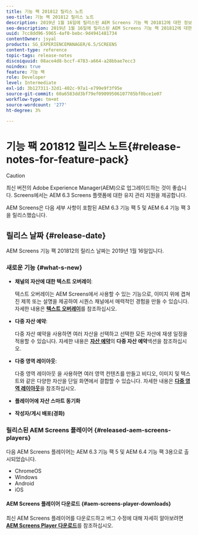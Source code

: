 ```yaml
---
title: 기능 팩 201812 릴리스 노트
seo-title: 기능 팩 201812 릴리스 노트
description: 2019년 1월 16일에 릴리스된 AEM Screens 기능 팩 201812에 대한 정보를 보려면 이 페이지를 따르십시오.
seo-description: 2019년 1월 16일에 릴리스된 AEM Screens 기능 팩 201812에 대한 정보를 보려면 이 페이지를 따르십시오.
uuid: 7cc8dd96-5965-4af0-bebc-9d4941481734
contentOwner: jsyal
products: SG_EXPERIENCEMANAGER/6.5/SCREENS
content-type: reference
topic-tags: release-notes
discoiquuid: 08ace4d8-bccf-4783-a664-a28bbae7ecc3
noindex: true
feature: 기능 팩
role: Developer
level: Intermediate
exl-id: 3b127311-32d1-402c-97a1-e799e9f3f95e
source-git-commit: 60a6583dd3bf79ef09099506107705bf0bce1e07
workflow-type: tm+mt
source-wordcount: '277'
ht-degree: 3%

---
```


# 기능 팩 201812 릴리스 노트{#release-notes-for-feature-pack}

>[!CAUTION]
>
>최신 버전의 Adobe Experience Manager(AEM)으로 업그레이드하는 것이 좋습니다. Screens에서는 AEM 6.3 Screens 플랫폼에 대한 유지 관리 지원을 제공합니다.

AEM Screens은 다음 세부 사항이 포함된 AEM 6.3 기능 팩 5 및 AEM 6.4 기능 팩 3을 릴리스했습니다.

## 릴리스 날짜 {#release-date}

AEM Screens 기능 팩 201812의 릴리스 날짜는 2019년 1월 16일입니다.

### 새로운 기능 {#what-s-new}

* **채널의 자산에 대한 텍스트 오버레이**:

   텍스트 오버레이는 AEM Screens에서 사용할 수 있는 기능으로, 이미지 위에 겹쳐진 제목 또는 설명을 제공하여 시퀀스 채널에서 매력적인 경험을 만들 수 있습니다. 자세한 내용은 [**텍스트 오버레이**](text-overlay.md)&#x200B;를 참조하십시오.

* **다중 자산 예약**:

   다중 자산 예약을 사용하면 여러 자산을 선택하고 선택한 모든 자산에 재생 일정을 적용할 수 있습니다. 자세한 내용은 **[자산 예약](asset-level-scheduling.md)**&#x200B;의 **다중 자산 예약**&#x200B;섹션을 참조하십시오.

* **다중 영역 레이아웃**:

   다중 영역 레이아웃 을 사용하면 여러 영역 컨텐츠를 만들고 비디오, 이미지 및 텍스트와 같은 다양한 자산을 단일 화면에서 결합할 수 있습니다. 자세한 내용은 **[다중 영역 레이아웃](multi-zone-layout-aem-screens.md)**&#x200B;을 참조하십시오.

* **플레이어에 자산 스마트 동기화**
* **작성자/게시 배포(경화)**

### 릴리스된 AEM Screens 플레이어 {#released-aem-screens-players}

다음 AEM Screens 플레이어는 AEM 6.3 기능 팩 5 및 AEM 6.4 기능 팩 3용으로 출시되었습니다.

* ChromeOS
* Windows
* Android
* iOS

#### AEM Screens 플레이어 다운로드 {#aem-screens-player-downloads}

최신 AEM Screens 플레이어를 다운로드하고 버그 수정에 대해 자세히 알아보려면 [**AEM Screens Player 다운로드**](https://download.macromedia.com/screens/)를 참조하십시오.
